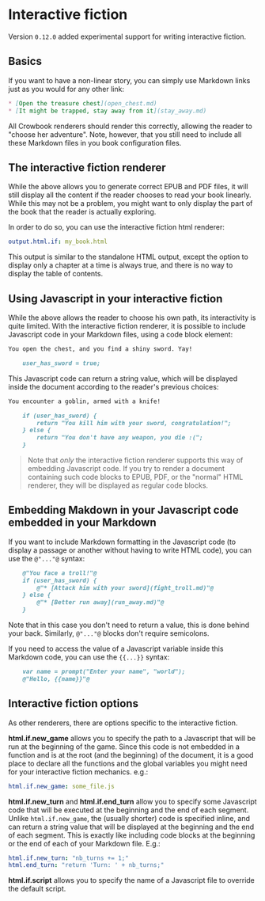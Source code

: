 Interactive fiction
=======================

Version `0.12.0` added experimental support for writing interactive fiction. 

## Basics ##

If you want to have a non-linear story, you can simply use Markdown
links just as you would for any other link:

```markdown
* [Open the treasure chest](open_chest.md)
* [It might be trapped, stay away from it](stay_away.md)
```

All Crowbook renderers should render this correctly, allowing the
reader to "choose her adventure". Note, however, that you still need
to include all these Markdown files in you book configuration files. 

## The interactive fiction renderer ##

While the above allows you to generate correct EPUB and PDF files, it
will still display all the content if the reader chooses to read your
book linearly. While this may not be a problem, you might want to only
display the part of the book that the reader is actually exploring. 

In order to do so, you can use the interactive fiction html renderer:

```yaml
output.html.if: my_book.html
```

This output is similar to the standalone HTML output, except the
option to display only a chapter at a time is always true, and there
is no way to display the table of contents. 

## Using Javascript in your interactive fiction

While the above allows the reader to choose his own path, its
interactivity is quite limited. With the interactive fiction renderer,
it is possible to include Javascript code in your Markdown files,
using a code block element: 

```markdown
You open the chest, and you find a shiny sword. Yay!

    user_has_sword = true;
```

This Javascript code can return a string value, which will be displayed
inside the document according to the reader's previous choices:

```markdown
You encounter a goblin, armed with a knife!

    if (user_has_sword) {
	    return "You kill him with your sword, congratulation!";
	} else {
	    return "You don't have any weapon, you die :(";
	}
```

> Note that *only* the interactive fiction renderer supports this way
> of embedding Javascript code. If you try to render a document
> containing such code blocks to EPUB, PDF, or the "normal" HTML
> renderer, they will be displayed as regular code blocks. 


## Embedding Makdown in your Javascript code embedded in your Markdown

If you want to include Markdown formatting in the Javascript code (to
display a passage or another without having to write HTML code), you
can use the `@"..."@` syntax:

```markdown
    @"You face a troll!"@
    if (user_has_sword) {
	    @"* [Attack him with your sword](fight_troll.md)"@
	} else {
        @"* [Better run away](run_away.md)"@
	}
```

Note that in this case you don't need to return a value, this is done
behind your back. Similarly, `@"..."@` blocks don't require
semicolons.

If you need to access the value of a Javascript variable inside this
Markdown code, you can use the `{{...}}` syntax:

```markdown
    var name = prompt("Enter your name", "world");
	@"Hello, {{name}}"@
```

## Interactive fiction options 

As other renderers, there are options specific to the interactive
fiction.

**html.if.new_game** allows you to specify the path to a Javascript  that will
be run at the beginning of the game. Since this code is not embedded
in a function and is at the root (and the beginning) of the document,
it is a good place to declare all the functions and the global
variables you might need for your interactive fiction mechanics.
e.g.:

```yaml
html.if.new_game: some_file.js
```

**html.if.new_turn** and **html.if.end_turn** allow you to specify some Javascript code that
will be executed at the beginning and the end of each segment. Unlike
`html.if.new_game`, the (usually shorter) code is specified inline,
and can return a string value that will be displayed at the beginning
and the end of each segment. This is exactly like including code
blocks at the beginning or the end of each of your Markdown file. E.g.:

```yaml
html.if.new_turn: "nb_turns += 1;"
html.end_turn: "return 'Turn: ' + nb_turns;"
```

**html.if.script** allows you to specify the name of a Javascript file
to override the default script.
